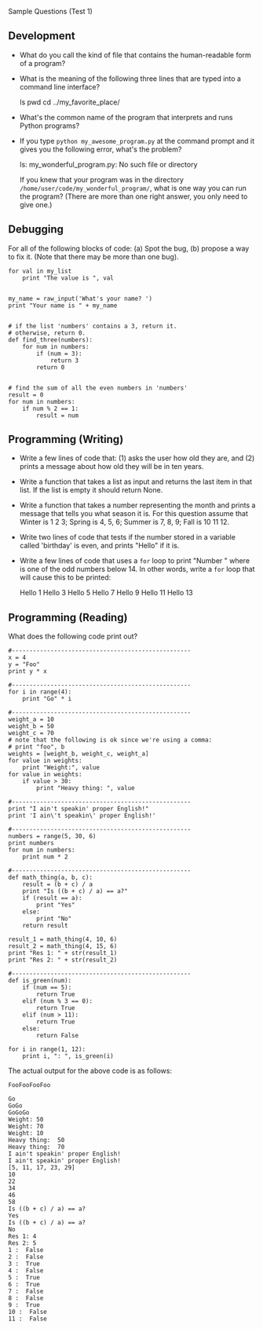 Sample Questions (Test 1)

Development
---------

* What do you call the kind of file that contains the human-readable
form of a program?

* What is the meaning of the following three lines that are typed
into a command line interface?

    ls
    pwd
    cd ../my_favorite_place/
	
* What's the common name of the program that interprets and runs
Python programs?

* If you type `python my_awesome_program.py` at the command prompt and it
  gives you the following error, what's the problem?
  
    ls: my_wonderful_program.py: No such file or directory

  If you knew that your program was in the directory
  `/home/user/code/my_wonderful_program/`, what is one way you can run
  the program? (There are more than one right answer, you only need to
  give one.)

Debugging
--------

For all of the following blocks of code: (a) Spot the bug, (b) propose
  a way to fix it. (Note that there may be more than one bug).
  

	for val in my_list
		print "The value is ", val
	
	
	my_name = raw_input('What's your name? ')
	print "Your name is " + my_name
	
	
	# if the list 'numbers' contains a 3, return it.
	# otherwise, return 0.
	def find_three(numbers):
		for num in numbers:
			if (num = 3):
				return 3
			return 0
		
	
	# find the sum of all the even numbers in 'numbers'
	result = 0
	for num in numbers:
		if num % 2 == 1:
			result = num

Programming (Writing)
--------

* Write a few lines of code that: (1) asks the user how old they are,
  and (2) prints a message about how old they will be in ten years.
  
* Write a function that takes a list as input and returns the last
  item in that list. If the list is empty it should return None.

* Write a function that takes a number representing the month and
  prints a message that tells you what season it is. For this question
  assume that Winter is 1 2 3; Spring is 4, 5, 6; Summer is 7, 8, 9;
  Fall is 10 11 12.

* Write two lines of code that tests if the number stored in a
  variable called 'birthday' is even, and prints "Hello" if it is.
  
* Write a few lines of code that uses a `for` loop to print "Number
  <n>" where <n> is one of the odd numbers below 14. In other words,
  write a `for` loop that will cause this to be printed:
  
    Hello 1
	Hello 3
	Hello 5
	Hello 7
	Hello 9
	Hello 11
	Hello 13

Programming (Reading)
---------

What does the following code print out?

    #---------------------------------------------------
    x = 4
	y = "Foo"
    print y * x

	#---------------------------------------------------
    for i in range(4):
		print "Go" * i

    #---------------------------------------------------
	weight_a = 10
    weight_b = 50
	weight_c = 70    
	# note that the following is ok since we're using a comma:
    # print "foo", b
	weights = [weight_b, weight_c, weight_a]
    for value in weights:
		print "Weight:", value
    for value in weights:
		if value > 30:
    		print "Heavy thing: ", value

	#---------------------------------------------------
    print "I ain't speakin' proper English!"
	print 'I ain\'t speakin\' proper English!'

    #---------------------------------------------------	
	numbers = range(5, 30, 6)
    print numbers
	for num in numbers:
    	print num * 2

	#---------------------------------------------------
    def math_thing(a, b, c):
		result = (b + c) / a
    	print "Is ((b + c) / a) == a?"
		if (result == a):
    		print "Yes"
		else:
    		print "No"
		return result

    result_1 = math_thing(4, 10, 6)
	result_2 = math_thing(4, 15, 6)
    print "Res 1: " + str(result_1)
	print "Res 2: " + str(result_2)

    #---------------------------------------------------
	def is_green(num):
    	if (num == 5):
			return True
    	elif (num % 3 == 0):
			return True
    	elif (num > 11):
			return True
    	else:
			return False

    for i in range(1, 12):
		print i, ": ", is_green(i)

The actual output for the above code is as follows:

    FooFooFooFoo

	Go
    GoGo
	GoGoGo
    Weight: 50
	Weight: 70
    Weight: 10
	Heavy thing:  50
    Heavy thing:  70
	I ain't speakin' proper English!
    I ain't speakin' proper English!
	[5, 11, 17, 23, 29]
    10
	22
    34
	46
    58
	Is ((b + c) / a) == a?
    Yes
	Is ((b + c) / a) == a?
    No
	Res 1: 4
    Res 2: 5
	1 :  False
    2 :  False
	3 :  True
    4 :  False
	5 :  True
    6 :  True
	7 :  False
    8 :  False
	9 :  True
    10 :  False
	11 :  False
